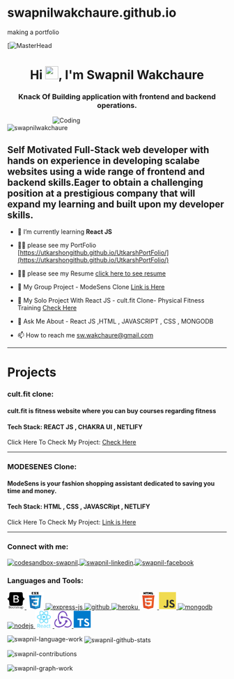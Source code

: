 # swapnilwakchaure.github.io
making a portfolio


[![MasterHead](https://27a7x92iyp7i4yd8b4bgzvnb-wpengine.netdna-ssl.com/wp-content/uploads/2017/06/api.gif)
<h1 align="center">Hi 
<img src="https://user-images.githubusercontent.com/39955420/147578264-bae0526c-028a-49d2-8af8-d08bb4edbd2a.gif" height="30" width="30">, I'm Swapnil Wakchaure
</h1>
<h3 align="center">Knack Of Building application with frontend and backend operations.</h3>

<img align="right" alt="Coding" width="400"  src="https://media1.giphy.com/media/qgQUggAC3Pfv687qPC/giphy.gif?cid=ecf05e47kjjhwo55qhdb3rhwg7crztgskyab5btt4tq1gygx&rid=giphy.gif&ct=g"/>

<p align="left"> 
<img src="https://komarev.com/ghpvc/?username=swapnilwakchaure&label=Profile%20views&color=0e75b6&style=flat" alt="swapnilwakchaure" /> 
</p>

<h2>Self Motivated Full-Stack web developer
with hands on experience in developing
scalabe websites using a wide range of
frontend and backend skills.Eager to obtain
a challenging position at a prestigious
company that will expand my learning and
built upon my developer skills.</h2>


- 🌱 I’m currently learning **React JS**

- 👨‍💻 please see my PortFolio [https://utkarshongithub.github.io/UtkarshPortFolio/](https://utkarshongithub.github.io/UtkarshPortFolio/)

- 👨‍💻 please see my Resume [click here to see resume](https://drive.google.com/file/d/15gD7-zoPEJlJq-VylVxqcH03itWBoDz3/view?usp=share_link)

-  💬 My Group Project - ModeSens Clone [Link is Here](https://sadhakvishu.github.io/Slytherin/)

-  💬 My Solo Project With React JS - cult.fit Clone- Physical Fitness Training   [Check Here](https://cult-fit-website-clone.netlify.app/)

- 💬  Ask Me About - React JS ,HTML , JAVASCRIPT , CSS , MONGODB

- 📫 How to reach me [sw.wakchaure@gmail.com](https://mail.google.com/mail/u/2/#inbox)



<hr/>

<h1>Projects</h1>


<h3>cult.fit clone:</h3>

<h4>cult.fit is fitness website where you can buy courses regarding fitness</h4>

<h4>Tech Stack: REACT JS , CHAKRA UI , NETLIFY</h4>

Click Here To Check My Project: [Check Here](https://asos-lake.vercel.app/)

<hr/>


<h3>MODESENES Clone:</h3>

<h4>ModeSens is your fashion shopping assistant dedicated to saving you time and money. </h4>

<h4>Tech Stack: HTML , CSS , JAVASCRipt , NETLIFY</h4>

Click Here To Check My Project: [Link is Here](https://sadhakvishu.github.io/Slytherin/)


<hr/>

<h3 align="left">Connect with me:</h3>
<p align="left">
<a href="https://codesandbox.io/u/swapnilwakchaure2411999" target="_blank"><img align="center" src="https://encrypted-tbn0.gstatic.com/images?q=tbn:ANd9GcQRgZ9kfPeKQVjv7f9vHpioNJmHPrM3dIapT0ywJteS2MuBS6GyEbBzFHQZBSKGGpoaUAs&usqp=CAU" alt="codesandbox-swapnil" height="30" width="40" />
</a>
<a href="https://www.linkedin.com/in/swapnil-wakchaure-675071202/" target="_blank"><img align="center" src="https://raw.githubusercontent.com/rahuldkjain/github-profile-readme-generator/master/src/images/icons/Social/linked-in-alt.svg" alt="swapnil-linkedin" height="30" width="40" />
</a>
<a href="https://www.facebook.com/swapnil.wakchaure.750/" target="_blank"><img align="center" src="https://raw.githubusercontent.com/rahuldkjain/github-profile-readme-generator/master/src/images/icons/Social/facebook.svg" alt="swapnil-facebook" height="30" width="40" />
</a>
</p>

<h3 align="left">Languages and Tools:</h3>
<p align="left">
<a href="https://getbootstrap.com" target="_blank" rel="noreferrer"> <img src="https://raw.githubusercontent.com/devicons/devicon/master/icons/bootstrap/bootstrap-plain-wordmark.svg" alt="bootstrap" width="40" height="40"/> 
</a> 
<a href="https://www.w3schools.com/css/" target="_blank" rel="noreferrer"> <img src="https://raw.githubusercontent.com/devicons/devicon/master/icons/css3/css3-original-wordmark.svg" alt="css3" width="40" height="40"/> 
</a> 
<a href="https://expressjs.com" target="_blank" rel="noreferrer"> <img src="https://encrypted-tbn0.gstatic.com/images?q=tbn:ANd9GcT14U4J0XYAmbVs9BCCAQYvdTsGBGTGfxuPSxQ84K7jON-vBCfthFibip6wd_JF5Jsv5ow&usqp=CAU" alt="express-js" width="40" height="40"/> 
</a> 
<a href="https://github.com/swapnilwakchaure" target="_blank" rel="noreferrer"> <img src="https://github.githubassets.com/images/modules/logos_page/GitHub-Mark.png" alt="github" width="40" height="40"/> 
</a> 
<a href="https://heroku.com" target="_blank" rel="noreferrer"> <img src="https://www.vectorlogo.zone/logos/heroku/heroku-icon.svg" alt="heroku" width="40" height="40"/> 
</a> 
<a href="https://www.w3.org/html/" target="_blank" rel="noreferrer"> <img src="https://raw.githubusercontent.com/devicons/devicon/master/icons/html5/html5-original-wordmark.svg" alt="html5" width="40" height="40"/> 
</a> 
<a href="https://developer.mozilla.org/en-US/docs/Web/JavaScript" target="_blank" rel="noreferrer"> <img src="https://raw.githubusercontent.com/devicons/devicon/master/icons/javascript/javascript-original.svg" alt="javascript" width="40" height="40"/> 
</a> 
<a href="https://www.mongodb.com/" target="_blank" rel="noreferrer"> <img src="https://img.icons8.com/color/480/mongodb.png" alt="mongodb" width="40" height="40"/> 
</a> 
<a href="https://nodejs.org" target="_blank" rel="noreferrer"> <img src="https://cdn-icons-png.flaticon.com/512/919/919825.png" alt="nodejs" width="40" height="40"/> 
</a> 
<a href="https://reactjs.org/" target="_blank" rel="noreferrer"> <img src="https://raw.githubusercontent.com/devicons/devicon/master/icons/react/react-original-wordmark.svg" alt="react" width="40" height="40"/> 
</a> 
<a href="https://redux.js.org" target="_blank" rel="noreferrer"> <img src="https://raw.githubusercontent.com/devicons/devicon/master/icons/redux/redux-original.svg" alt="redux" width="40" height="40"/> 
</a> 
<a href="https://www.typescriptlang.org/" target="_blank" rel="noreferrer"> <img src="https://raw.githubusercontent.com/devicons/devicon/master/icons/typescript/typescript-original.svg" alt="typescript" width="40" height="40"/> 
</a> 
</p>

<p><img align="left" src="https://github-readme-stats.vercel.app/api/top-langs?username=swapnilwakchaure&show_icons=true&locale=en&layout=compact" alt="swapnil-language-work" />
</p>

<p>&nbsp;<img align="center" src="https://github-readme-stats.vercel.app/api?username=swapnilwakchaure&show_icons=true&locale=en" alt="swapnil-github-stats" /></p>

<p><img align="center" src="https://github-readme-streak-stats.herokuapp.com/?user=swapnilwakchaure" alt="swapnil-contributions" />
</p>

<p>
<img align="center" src="https://activity-graph.herokuapp.com/graph?username=swapnilwakchaure" alt="swapnil-graph-work" />
</p>
